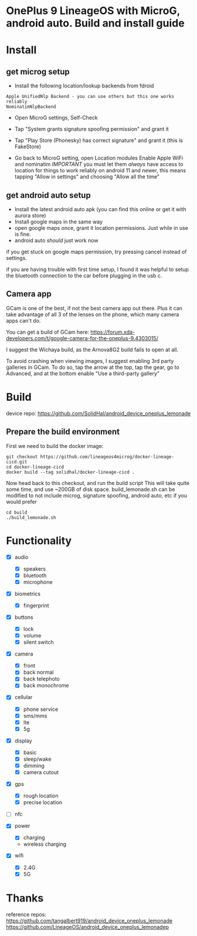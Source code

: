 # OnePlus 9 LineageOS with MicroG, android auto. Build and install guide



# Install


## get microg setup

- Install the following location/lookup backends from fdroid
```
Apple UnifiedNlp Backend - you can use others but this one works reliably
NominatimNlpBackend
```

- Open MicroG settings, Self-Check

- Tap "System grants signature spoofing permission" and grant it 

- Tap "Play Store (Phonesky) has correct signature" and grant it (this is FakeStore)

- Go back to MicroG setting, open Location modules
  Enable Apple WiFi and nominatim
  *IMPORTANT* you must let them *always* have access to location for things to work reliably
  on android 11 and newer, this means tapping "Allow in settings" and choosing "Allow all the time"
  
## get android auto setup

- Install the latest android auto apk (you can find this online or get it with aurora store)
- Install google maps in the same way
- open google maps once, grant it location permissions. Just while in use is fine.
- android auto *should* just work now

if you get stuck on google maps permission, try pressing cancel instead of settings.

if you are having trouble with first time setup, I found it was helpful to setup the bluetooth connection to the car before plugging in the usb c.


## Camera app

GCam is one of the best, if not the best camera app out there. Plus it can take advantage of all 3 of the lenses on the phone, which many camera apps can't do.

You can get a build of GCam here: https://forum.xda-developers.com/t/google-camera-for-the-oneplus-9.4303015/

I suggest the Wichaya build, as the Arnova8G2 build fails to open at all.

To avoid crashing when viewing images, I suggest enabling 3rd party galleries in GCam. To do so, tap the arrow at the top, tap the gear, go to Advanced, and at the bottom enable "Use a third-party gallery"

# Build

device repo: https://github.com/SolidHal/android_device_oneplus_lemonade

## Prepare the build environment

First we need to build the docker image:
```
git checkout https://github.com/lineageos4microg/docker-lineage-cicd.git
cd docker-lineage-cicd
docker build --tag solidhal/docker-lineage-cicd .
```

Now head back to this checkout, and run the build script This will take quite some time, and use ~200GB of disk space. 
build_lemonade.sh can be modified to not include microg, signature spoofing, android auto, etc if you would prefer

```
cd build
./build_lemonade.sh
```


# Functionality

- [x] audio
  - [x] speakers
  - [x] bluetooth
  - [x] microphone
  
- [x] biometrics
  - [x] fingerprint

- [x] buttons
  - [x] lock
  - [x] volume
  - [x] silent switch

- [x] camera
  - [x] front
  - [x] back normal
  - [x] back telephoto
  - [x] back monochrome
  
- [x] cellular
  - [x] phone service
  - [x] sms/mms
  - [x] lte
  - [x] 5g

- [x] display
  - [x] basic
  - [x] sleep/wake
  - [x] dimming
  - [x] camera cutout

- [x] gps
  - [x] rough location
  - [x] precise location

- [ ] nfc

- [x] power
  - [x] charging
  - wireless charging
  
- [x] wifi
  - [x] 2.4G
  - [x] 5G

# Thanks
reference repos:
https://github.com/tangalbert919/android_device_oneplus_lemonade
https://github.com/LineageOS/android_device_oneplus_lemonadep
